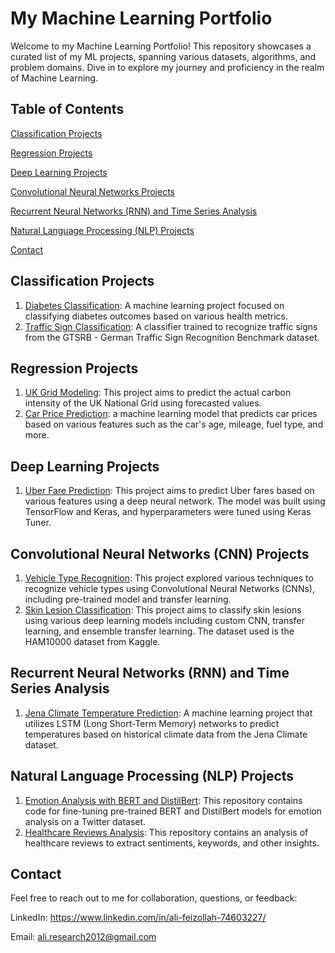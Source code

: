 # My Machine Learning Portfolio
Welcome to my Machine Learning Portfolio! This repository showcases a curated list of my ML projects, spanning various datasets, algorithms, and problem domains. Dive in to explore my journey and proficiency in the realm of Machine Learning.

## Table of Contents
[Classification Projects](https://github.com/faizollah/MyMLProjects/edit/main/README.md#classification-projects)

[Regression Projects](https://github.com/faizollah/MyMLProjects#regression-projects)

[Deep Learning Projects](https://github.com/faizollah/MyMLProjects#deep-learning-projects)

[Convolutional Neural Networks Projects](https://github.com/faizollah/MyMLProjects#convolutional-neural-networks)

[Recurrent Neural Networks (RNN) and Time Series Analysis](https://github.com/faizollah/MyMLProjects/blob/main/README.md#recurrent-neural-networks-rnn-and-time-series-analysis)

[Natural Language Processing (NLP) Projects](https://github.com/faizollah/MyMLProjects/blob/main/README.md#natural-language-processing-nlp-projects)

[Contact](https://github.com/faizollah/MyMLProjects/edit/main/README.md#contact)

## Classification Projects
1. [Diabetes Classification](https://github.com/faizollah/diabetes_classification): A machine learning project focused on classifying diabetes outcomes based on various health metrics.
2. [Traffic Sign Classification](https://github.com/faizollah/traffic-sign-classifier): A classifier trained to recognize traffic signs from the GTSRB - German Traffic Sign Recognition Benchmark dataset.

## Regression Projects
1. [UK Grid Modeling](https://github.com/faizollah/UK-Grid-Modeling): This project aims to predict the actual carbon intensity of the UK National Grid using forecasted values.
2. [Car Price Prediction](https://github.com/faizollah/predict-car-price): a machine learning model that predicts car prices based on various features such as the car's age, mileage, fuel type, and more.

## Deep Learning Projects
1. [Uber Fare Prediction](https://github.com/faizollah/uber-fare-prediction): This project aims to predict Uber fares based on various features using a deep neural network. The model was built using TensorFlow and Keras, and hyperparameters were tuned using Keras Tuner.

## Convolutional Neural Networks (CNN) Projects
1. [Vehicle Type Recognition](https://github.com/faizollah/vehicle-type-recognition): This project explored various techniques to recognize vehicle types using Convolutional Neural Networks (CNNs), including pre-trained model and transfer learning.
2. [Skin Lesion Classification](https://github.com/faizollah/skin-lesion-classification): This project aims to classify skin lesions using various deep learning models including custom CNN, transfer learning, and ensemble transfer learning. The dataset used is the HAM10000 dataset from Kaggle.

## Recurrent Neural Networks (RNN) and Time Series Analysis
1. [Jena Climate Temperature Prediction](https://github.com/faizollah/Jena-Climate-Temperature-Prediction): A machine learning project that utilizes LSTM (Long Short-Term Memory) networks to predict temperatures based on historical climate data from the Jena Climate dataset.

## Natural Language Processing (NLP) Projects
1. [Emotion Analysis with BERT and DistilBert](https://github.com/faizollah/Emotion-Analysis-with-BERT-and-DistilBert): This repository contains code for fine-tuning pre-trained BERT and DistilBert models for emotion analysis on a Twitter dataset.
2. [Healthcare Reviews Analysis](https://github.com/faizollah/healthcare-reviews-analysis): This repository contains an analysis of healthcare reviews to extract sentiments, keywords, and other insights.

## Contact
Feel free to reach out to me for collaboration, questions, or feedback:

LinkedIn: https://www.linkedin.com/in/ali-feizollah-74603227/

Email: ali.research2012@gmail.com
